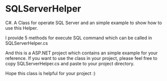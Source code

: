 # SQLServerHelper
C#. A Class for operate SQL Server and an simple example to show how to use this Helper.

I provide 5 methods for execute SQL command which can be called in SQLServerHelper.cs

And this is a ASP.NET project which contains an simple example for your reference.
If you want to use the class in your project, please feel free to copy SQLServerHelper.cs and paste to your project directory.

Hope this class is helpful for your project :)
